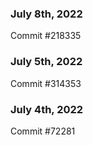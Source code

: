 ### July 8th, 2022

Commit #218335

### July 5th, 2022

Commit #314353


### July 4th, 2022

Commit #72281
